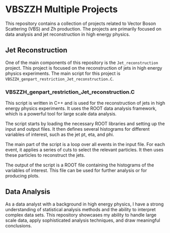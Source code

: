 
# VBSZZH Multiple Projects

This repository contains a collection of projects related to Vector Boson Scattering (VBS) and Zh production. The projects are primarily focused on data analysis and jet reconstruction in high energy physics.

## Jet Reconstruction

One of the main components of this repository is the `Jet_reconstruction` project. This project is focused on the reconstruction of jets in high energy physics experiments. The main script for this project is `VBSZZH_genpart_restriction_Jet_reconstruction.C`.

### VBSZZH_genpart_restriction_Jet_reconstruction.C

This script is written in C++ and is used for the reconstruction of jets in high energy physics experiments. It uses the ROOT data analysis framework, which is a powerful tool for large scale data analysis.

The script starts by loading the necessary ROOT libraries and setting up the input and output files. It then defines several histograms for different variables of interest, such as the jet pt, eta, and phi.

The main part of the script is a loop over all events in the input file. For each event, it applies a series of cuts to select the relevant particles. It then uses these particles to reconstruct the jets.

The output of the script is a ROOT file containing the histograms of the variables of interest. This file can be used for further analysis or for producing plots.

## Data Analysis

As a data analyst with a background in high energy physics, I have a strong understanding of statistical analysis methods and the ability to interpret complex data sets. This repository showcases my ability to handle large scale data, apply sophisticated analysis techniques, and draw meaningful conclusions.

